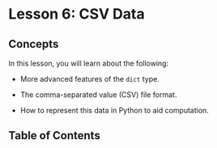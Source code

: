 # <i class="fas fa-book fa-fw"></i> Lesson 6: CSV Data

## Concepts

In this lesson, you will learn about the following:

- More advanced features of the `dict` type.

- The comma-separated value (CSV) file format.

- How to represent this data in Python to aid computation.

## Table of Contents

```{tableofcontents}

```

